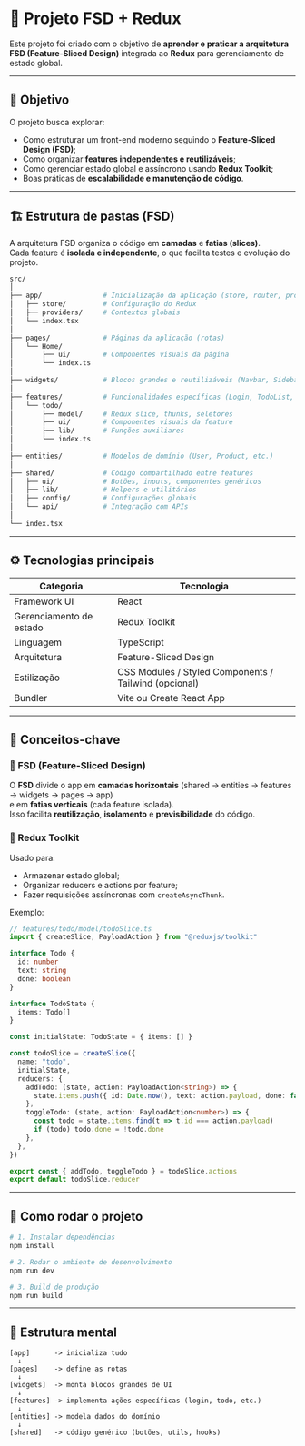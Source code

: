 # 🧩 Projeto FSD + Redux

Este projeto foi criado com o objetivo de **aprender e praticar a arquitetura FSD (Feature-Sliced Design)** integrada ao **Redux** para gerenciamento de estado global.

---

## 🚀 Objetivo

O projeto busca explorar:
- Como estruturar um front-end moderno seguindo o **Feature-Sliced Design (FSD)**;
- Como organizar **features independentes e reutilizáveis**;
- Como gerenciar estado global e assíncrono usando **Redux Toolkit**;
- Boas práticas de **escalabilidade e manutenção de código**.

---

## 🏗️ Estrutura de pastas (FSD)

A arquitetura FSD organiza o código em **camadas** e **fatias (slices)**.  
Cada feature é **isolada e independente**, o que facilita testes e evolução do projeto.

```bash
src/
│
├── app/               # Inicialização da aplicação (store, router, providers, etc.)
│   ├── store/         # Configuração do Redux
│   ├── providers/     # Contextos globais
│   └── index.tsx
│
├── pages/             # Páginas da aplicação (rotas)
│   └── Home/
│       ├── ui/        # Componentes visuais da página
│       └── index.ts
│
├── widgets/           # Blocos grandes e reutilizáveis (Navbar, Sidebar, etc.)
│
├── features/          # Funcionalidades específicas (Login, TodoList, etc.)
│   └── todo/
│       ├── model/     # Redux slice, thunks, seletores
│       ├── ui/        # Componentes visuais da feature
│       ├── lib/       # Funções auxiliares
│       └── index.ts
│
├── entities/          # Modelos de domínio (User, Product, etc.)
│
├── shared/            # Código compartilhado entre features
│   ├── ui/            # Botões, inputs, componentes genéricos
│   ├── lib/           # Helpers e utilitários
│   ├── config/        # Configurações globais
│   └── api/           # Integração com APIs
│
└── index.tsx
```

---

## ⚙️ Tecnologias principais

| Categoria | Tecnologia |
|------------|-------------|
| Framework UI | React |
| Gerenciamento de estado | Redux Toolkit |
| Linguagem | TypeScript |
| Arquitetura | Feature-Sliced Design |
| Estilização | CSS Modules / Styled Components / Tailwind (opcional) |
| Bundler | Vite ou Create React App |

---

## 🧠 Conceitos-chave

### 🔸 FSD (Feature-Sliced Design)
O **FSD** divide o app em **camadas horizontais** (shared → entities → features → widgets → pages → app)  
e em **fatias verticais** (cada feature isolada).  
Isso facilita **reutilização**, **isolamento** e **previsibilidade** do código.

### 🔸 Redux Toolkit
Usado para:
- Armazenar estado global;
- Organizar reducers e actions por feature;
- Fazer requisições assíncronas com `createAsyncThunk`.

Exemplo:
```ts
// features/todo/model/todoSlice.ts
import { createSlice, PayloadAction } from "@reduxjs/toolkit"

interface Todo {
  id: number
  text: string
  done: boolean
}

interface TodoState {
  items: Todo[]
}

const initialState: TodoState = { items: [] }

const todoSlice = createSlice({
  name: "todo",
  initialState,
  reducers: {
    addTodo: (state, action: PayloadAction<string>) => {
      state.items.push({ id: Date.now(), text: action.payload, done: false })
    },
    toggleTodo: (state, action: PayloadAction<number>) => {
      const todo = state.items.find(t => t.id === action.payload)
      if (todo) todo.done = !todo.done
    },
  },
})

export const { addTodo, toggleTodo } = todoSlice.actions
export default todoSlice.reducer
```

---

## 🧪 Como rodar o projeto

```bash
# 1. Instalar dependências
npm install

# 2. Rodar o ambiente de desenvolvimento
npm run dev

# 3. Build de produção
npm run build
```

---

## 🧭 Estrutura mental

```
[app]      -> inicializa tudo
  ↓
[pages]    -> define as rotas
  ↓
[widgets]  -> monta blocos grandes de UI
  ↓
[features] -> implementa ações específicas (login, todo, etc.)
  ↓
[entities] -> modela dados do domínio
  ↓
[shared]   -> código genérico (botões, utils, hooks)
```
